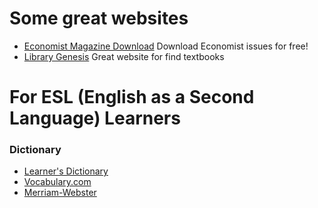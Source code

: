 # Some great websites

 - [Economist Magazine Download](https://magazinelib.com/?s=economist) Download Economist issues for free!
 - [Library Genesis](http://gen.lib.rus.ec/) Great website for find textbooks




# For ESL (English as a Second Language) Learners

### Dictionary
 - [Learner's Dictionary](https://learnersdictionary.com/)
 - [Vocabulary.com](https://www.vocabulary.com/dictionary/)
 - [Merriam-Webster](https://www.merriam-webster.com/)